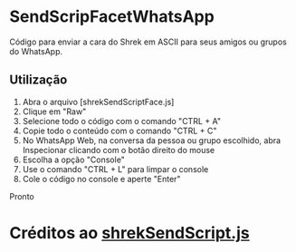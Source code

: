 # SendScripFacetWhatsApp

Código para enviar a cara do Shrek em ASCII para seus amigos ou grupos do WhatsApp.

## Utilização

1. Abra o arquivo [shrekSendScriptFace.js] 
2. Clique em "Raw" 
3. Selecione todo o código com o comando "CTRL + A" 
4. Copie todo o conteúdo com o comando "CTRL + C" 
5. No WhatsApp Web, na conversa da pessoa ou grupo escolhido, abra Inspecionar clicando com o botão direito do mouse 
6. Escolha a opção "Console"
7. Use o comando "CTRL + L" para limpar o console
8. Cole o código no console e aperte "Enter"

Pronto

# Créditos ao [shrekSendScript.js](https://github.com/Matt-Fontes/SendScriptWhatsApp/blob/main/shrekSendScript.js) 
